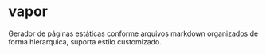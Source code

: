 # vapor
Gerador de páginas estáticas conforme arquivos markdown organizados de forma hierarquica, suporta estilo customizado.
